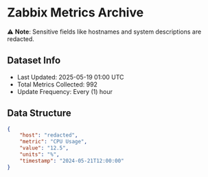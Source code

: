 # Zabbix Metrics Archive

⚠️ **Note**: Sensitive fields like hostnames and system descriptions are redacted.

## Dataset Info
- Last Updated: 2025-05-19 01:00 UTC
- Total Metrics Collected: 992
- Update Frequency: Every (1) hour

## Data Structure
```json
{
    "host": "redacted",
    "metric": "CPU Usage",
    "value": "12.5",
    "units": "%",
    "timestamp": "2024-05-21T12:00:00"
}
```
